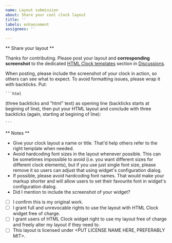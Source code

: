 ```yaml
---
name: Layout submission
about: Share your cool clock layout
title: ''
labels: enhancement
assignees: ''

---
```


** Share your layout **

Thanks for contributing. Please post your layout and **corresponding screenshot** to
the dedicated [HTML Clock templates](https://github.com/MarcinOrlowski/html-clock-plasmoid/discussions/categories/html-clock-templates)
section in [Discussions](https://github.com/MarcinOrlowski/html-clock-plasmoid/discussions).

When posting, please include the screenshot of your clock in action, so others can see what to expect.
To avoid formatting issues, please wrap it with backticks. Put:

    ```html

(three backticks and "html" text) as opening line (backticks starts at begining of line),
then put your HTML layout and conclude with three backticks (again, starting at begining of
line):

    ```

** Notes **

* Give your clock layout a name or title. That'd help others refer to the right template when needed.
* Avoid hardcoding font sizes in the layout whenever possible. This can be sometimes impossible to avoid (i.e. you want different 
  sizes for different clock elements), but if you use just single font size, please remove it so users can adjust that using widget's
  configuration dialog.
* If possible, please avoid hardcoding font names. That would make your markup shorter and will allow users to set their favourite font in 
  widget's configuration dialog.
* Did I mention to include the screenshot of your widget?


* [ ] I confirm this is my original work.
* [ ] I grant full and unrevocable rights to use the layout with HTML Clock widget free of charge.
* [ ] I grant users of HTML Clock widget right to use my layout free of charge and freely alter my layout if they need to.
* [ ] This layout is licensed under <PUT LICENSE NAME HERE, PREFERABLY MIT>.
